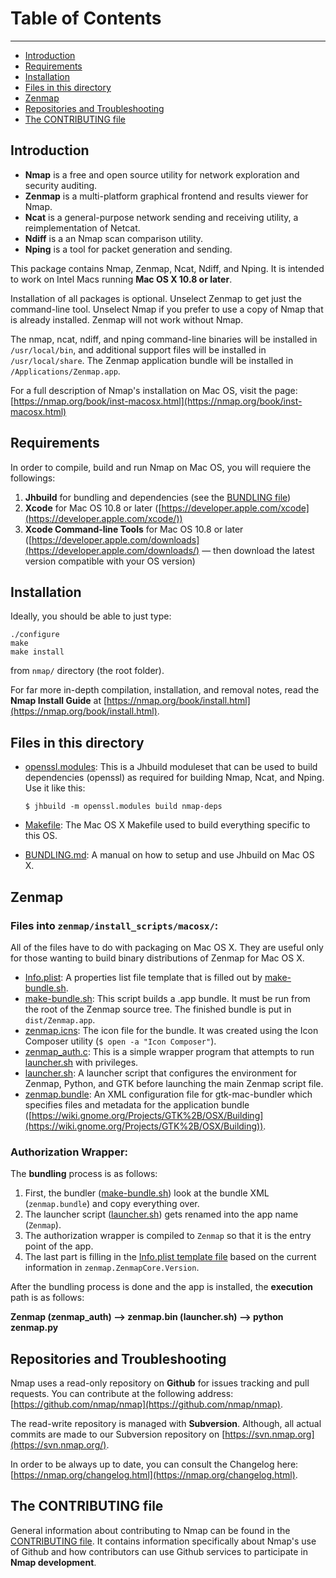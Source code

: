 # Table of Contents
---
   
 * [Introduction](#intro)
 * [Requirements](#requ)
 * [Installation](#install)
 * [Files in this directory](#files)
 * [Zenmap](#zenmap)
 * [Repositories and Troubleshooting](#repo)
 * [The CONTRIBUTING file](#contributing)

## <a name="intro"></a>Introduction

 * **Nmap** is a free and open source utility for network exploration and security auditing. 
 * **Zenmap** is a multi-platform graphical frontend and results viewer for Nmap. 
 * **Ncat** is a general-purpose network sending and receiving utility, a reimplementation of Netcat. 
 * **Ndiff** is a an Nmap scan comparison utility. 
 * **Nping** is a tool for packet generation and sending.

This package contains Nmap, Zenmap, Ncat, Ndiff, and Nping. It is intended to work on Intel Macs running **Mac OS X 10.8 or later**.

Installation of all packages is optional. Unselect Zenmap to get just the command-line tool. Unselect Nmap if you prefer to use a copy of Nmap that is already installed. Zenmap will not work without Nmap.

The nmap, ncat, ndiff, and nping command-line binaries will be installed in `/usr/local/bin`, and additional support files will be installed in `/usr/local/share`. The Zenmap application bundle will be installed in `/Applications/Zenmap.app`.

For a full description of Nmap's installation on Mac OS, visit the page:
[https://nmap.org/book/inst-macosx.html](https://nmap.org/book/inst-macosx.html) 

## <a name="requ"></a>Requirements

In order to compile, build and run Nmap on Mac OS, you will requiere the followings:

1.	**Jhbuild** for bundling and dependencies (see the [BUNDLING file](../BUNDLING.md))
2. **Xcode** for Mac OS 10.8 or later ([https://developer.apple.com/xcode](https://developer.apple.com/xcode/))
3. **Xcode Command-line Tools** for Mac OS 10.8 or later ([https://developer.apple.com/downloads](https://developer.apple.com/downloads/) — then download the latest version compatible with your OS version)

## <a name="install"></a>Installation

Ideally, you should be able to just type:

	./configure
	make
	make install
	
from `nmap/` directory (the root folder).

For far more in-depth compilation, installation, and removal notes, read the **Nmap Install Guide** at [https://nmap.org/book/install.html](https://nmap.org/book/install.html).

## <a name="files"></a>Files in this directory

* [openssl.modules](openssl.modules): This is a Jhbuild moduleset that can be used to build dependencies (openssl) as required for building Nmap, Ncat, and Nping. Use it like this:

	~~~~
	$ jhbuild -m openssl.modules build nmap-deps
	~~~~
	
* [Makefile](Makefile): The Mac OS X Makefile used to build everything specific to this OS.
* [BUNDLING.md](BUNDLING.md): A manual on how to setup and use Jhbuild on Mac OS X.

## <a name="zenmap"></a>Zenmap

### Files into `zenmap/install_scripts/macosx/`:

All of the files have to do with packaging on Mac OS X. They are useful only for those wanting to build binary distributions of Zenmap for Mac OS X.

* [Info.plist](../zenmap/install_scripts/macosx/Info.plist): A properties list file template that is filled out by [make-bundle.sh](../zenmap/install_scripts/macosx/make-bundle.sh).
* [make-bundle.sh](../zenmap/install_scripts/macosx/make-bundle.sh): This script builds a .app bundle. It must be run from the root of the Zenmap source tree. The finished bundle is put in `dist/Zenmap.app`.
* [zenmap.icns](../zenmap/install_scripts/macosx/zenmap.icns): The icon file for the bundle. It was created using the Icon Composer utility (`$ open -a "Icon Composer"`).
* [zenmap_auth.c](../zenmap/install_scripts/macosx/zenmap_auth.c): This is a simple wrapper program that attempts to run [launcher.sh](../zenmap/install_scripts/macosx/launcher.sh) with privileges.
* [launcher.sh](../zenmap/install_scripts/macosx/launcher.sh): A launcher script that configures the environment for Zenmap, Python, and GTK before launching the main Zenmap script file.
* [zenmap.bundle](../zenmap/install_scripts/macosx/zenmap.bundle): An XML configuration file for gtk-mac-bundler which specifies files and metadata for the application bundle ([https://wiki.gnome.org/Projects/GTK%2B/OSX/Building](https://wiki.gnome.org/Projects/GTK%2B/OSX/Building)).

### Authorization Wrapper:

The **bundling** process is as follows: 

1.	First, the bundler ([make-bundle.sh](../zenmap/install_scripts/macosx/make-bundle.sh)) look at the bundle XML (`zenmap.bundle`) and copy everything over.
2. The launcher script ([launcher.sh](../zenmap/install_scripts/macosx/launcher.sh)) gets renamed into the app name (`Zenmap`).
3. The authorization wrapper is compiled to `Zenmap` so that it is the entry point of the app.
4. The last part is filling in the [Info.plist template file](../zenmap/install_scripts/macosx/Info.plist) based on the current information in `zenmap.ZenmapCore.Version`.

After the bundling process is done and the app is installed, the **execution** path is as follows:

**Zenmap (zenmap_auth) —> zenmap.bin (launcher.sh) —> python zenmap.py**

## <a name="repo"></a>Repositories and Troubleshooting

Nmap uses a read-only repository on **Github** for issues tracking and pull requests. You can contribute at the following address: [https://github.com/nmap/nmap](https://github.com/nmap/nmap).

The read-write repository is managed with **Subversion**. Although, all actual commits are made to our Subversion repository on [https://svn.nmap.org](https://svn.nmap.org/).

In order to be always up to date, you can consult the Changelog here: [https://nmap.org/changelog.html](https://nmap.org/changelog.html).

## <a name="contributing"></a>The CONTRIBUTING file

General information about contributing to Nmap can be found in the [CONTRIBUTING file](../CONTRIBUTING.md). It contains information specifically about Nmap's use of Github and how contributors can use Github services to participate in **Nmap development**.
